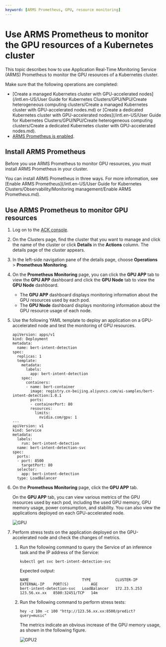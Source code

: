 ```yaml
---
keyword: [ARMS Prometheus, GPU, resource monitoring]
---
```


# Use ARMS Prometheus to monitor the GPU resources of a Kubernetes cluster

This topic describes how to use Application Real-Time Monitoring Service \(ARMS\) Prometheus to monitor the GPU resources of a Kubernetes cluster.

Make sure that the following operations are completed:

-   [Create a managed Kubernetes cluster with GPU-accelerated nodes](/intl.en-US/User Guide for Kubernetes Clusters/GPU/NPU/Create heterogeneous computing clusters/Create a managed Kubernetes cluster with GPU-accelerated nodes.md) or [Create a dedicated Kubernetes cluster with GPU-accelerated nodes](/intl.en-US/User Guide for Kubernetes Clusters/GPU/NPU/Create heterogeneous computing clusters/Create a dedicated Kubernetes cluster with GPU-accelerated nodes.md).
-   [ARMS Prometheus is enabled](https://arms-intl.console.aliyun.com/).

## Install ARMS Prometheus

Before you use ARMS Prometheus to monitor GPU resources, you must install ARMS Prometheus in your cluster.

You can install ARMS Prometheus in three ways. For more information, see [Enable ARMS Prometheus](/intl.en-US/User Guide for Kubernetes Clusters/Observability/Monitoring management/Enable ARMS Prometheus.md).

## Use ARMS Prometheus to monitor GPU resources

1.  Log on to the [ACK console](https://cs.console.aliyun.com).

2.  On the Clusters page, find the cluster that you want to manage and click the name of the cluster or click **Details** in the **Actions** column. The details page of the cluster appears.

3.  In the left-side navigation pane of the details page, choose **Operations** \> **Prometheus Monitoring**.

4.  On the **Prometheus Monitoring** page, you can click the **GPU APP** tab to view the **GPU APP** dashboard and click the **GPU Node** tab to view the **GPU Node** dashboard.

    -   The **GPU APP** dashboard displays monitoring information about the GPU resources used by each pod.
    -   The **GPU Node** dashboard displays monitoring information about the GPU resource usage of each node.
5.  Use the following YAML template to deploy an application on a GPU-accelerated node and test the monitoring of GPU resources.

    ```
    apiVersion: apps/v1
    kind: Deployment
    metadata:
      name: bert-intent-detection
    spec:
      replicas: 1
      template:
        metadata:
          labels:
            app: bert-intent-detection
        spec:
          containers:
          - name: bert-container
            image: registry.cn-beijing.aliyuncs.com/ai-samples/bert-intent-detection:1.0.1
            ports:
            - containerPort: 80
            resources:
              limits:
                nvidia.com/gpu: 1
    ---
    apiVersion: v1
    kind: Service
    metadata:
      labels:
        run: bert-intent-detection
      name: bert-intent-detection-svc
    spec:
      ports:
      - port: 8500
        targetPort: 80
      selector:
        app: bert-intent-detection
      type: LoadBalancer
    ```

6.  On the **Prometheus Monitoring** page, click the **GPU APP** tab.

    On the **GPU APP** tab, you can view various metrics of the GPU resources used by each pod, including the used GPU memory, GPU memory usage, power consumption, and stability. You can also view the applications deployed on each GPU-accelerated node.

    ![GPU](https://static-aliyun-doc.oss-accelerate.aliyuncs.com/assets/img/en-US/2298476261/p175169.jpeg)

7.  Perform stress tests on the application deployed on the GPU-accelerated node and check the changes of metrics.

    1.  Run the following command to query the Service of an inference task and the IP address of the Service:

        ```
        kubectl get svc bert-intent-detection-svc
        ```

        Expected output:

        ```
        NAME                        TYPE           CLUSTER-IP     EXTERNAL-IP    PORT(S)          AGE
        bert-intent-detection-svc   LoadBalancer   172.23.5.253   123.56.xx.xx   8500:32451/TCP   14m
        ```

    2.  Run the following command to perform stress tests:

        ```
        hey -z 10m -c 100 "http://123.56.xx.xx:8500/predict?query=music"
        ```

        The metrics indicate an obvious increase of the GPU memory usage, as shown in the following figure.

        ![GPU2](https://static-aliyun-doc.oss-accelerate.aliyuncs.com/assets/img/en-US/3833386261/p175170.jpeg)


